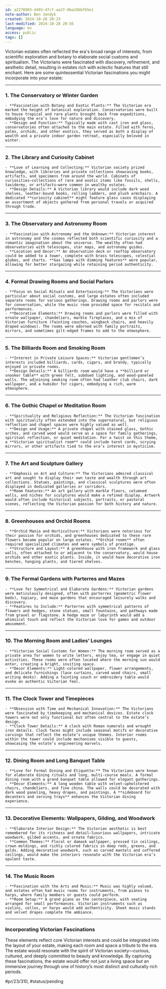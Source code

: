 ```yaml
---
id: a2270903-4d93-4fcf-aa2f-0ba2dbbf65e1
note-author: Ben Jendyk
created: 2024-10-28 20:23
last-modified: 2024-10-28 20:56
language: en
access: public
tags: []
---
```


Victorian estates often reflected the era's broad range of interests, from scientific exploration and botany to elaborate social customs and spiritualism. The Victorians were fascinated with discovery, refinement, and aesthetic detail, resulting in estates rich with eclectic features that still enchant. Here are some quintessential Victorian fascinations you might incorporate into your estate:

---

### **1. The Conservatory or Winter Garden**

	- **Fascination with Botany and Exotic Plants:** The Victorian era marked the height of botanical exploration. Conservatories were built to house tropical and rare plants brought back from expeditions, embodying the era’s love for nature and discovery.
	- **Design and Function:** Typically made with cast iron and glass, conservatories often attached to the main estate. Filled with ferns, palms, orchids, and other exotics, they served as both a display of wealth and a private indoor garden retreat, especially beloved in winter.

---

### **2. The Library and Curiosity Cabinet**

	- **Love of Learning and Collecting:** Victorian society prized knowledge, with libraries and private collections showcasing books, artifacts, and specimens from around the world. Cabinets of curiosities—collections of rare and exotic items like fossils, shells, taxidermy, or artifacts—were common in wealthy estates.
	- **Design Details:** A Victorian library would include dark wood shelves, leather-bound books, rolling ladders, and plush armchairs. A dedicated **curiosity cabinet** might feature glass cases displaying an assortment of objects gathered from personal travels or acquired through trade.

---

### **3. The Observatory and Astronomy Room**

	- **Fascination with Astronomy and the Unknown:** Victorian interest in astronomy and the cosmos reflected both scientific curiosity and a romantic imagination about the universe. The wealthy often had observatories with telescopes, star maps, and astronomy guides.
	- **Location and Decor:** An observation deck or rooftop observatory could be added to a tower, complete with brass telescopes, celestial globes, and charts. **Gas lamps with dimming features** were popular, allowing for better stargazing while retaining period authenticity.

---

### **4. Formal Drawing Rooms and Social Parlors**

	- **Focus on Social Rituals and Entertaining:** The Victorians were particular about social customs, and large estates often included separate rooms for various gatherings. Drawing rooms and parlors were for conversation, while the music room provided space for recitals and performances.
	- **Decorative Elements:** Drawing rooms and parlors were filled with ornate wallpaper, chandeliers, marble fireplaces, and a mix of Victorian furniture (fainting couches, wingback chairs, and heavily draped windows). The rooms were adorned with family portraits, mirrors, and sometimes gilt-edged frames to add to the atmosphere.

---

### **5. The Billiards Room and Smoking Room**

	- **Interest in Private Leisure Spaces:** Victorian gentlemen’s interests included billiards, cards, cigars, and brandy, typically enjoyed in private rooms.
	- **Design Details:** A billiards room would have a **billiard or snooker table** with green felt, subdued lighting, and wood-paneled walls. The adjoining smoking room often had leather club chairs, dark wallpaper, and a humidor for cigars, embodying a rich, warm atmosphere.

---

### **6. The Gothic Chapel or Meditation Room**

	- **Spirituality and Religious Reflection:** The Victorian fascination with spirituality often extended into the supernatural, but religious reflection and chapel spaces were highly valued as well.
	- **Design and Usage:** A private chapel with stained glass, Gothic arches, and carved wood would serve as a space for family gatherings, spiritual reflection, or quiet meditation. For a twist on this theme, a **Victorian spiritualist room** could include tarot cards, scrying mirrors, or other artifacts tied to the era’s interest in mysticism.

---

### **7. The Art and Sculpture Gallery**

	- **Emphasis on Art and Culture:** The Victorians admired classical art and sought to display their own taste and wealth through art collections. Statues, paintings, and classical sculptures were often displayed in dedicated galleries or corridors.
	- **Room Features:** An art gallery with marble floors, columned walls, and niches for sculptures would make a refined display. Artwork would often include historical subjects, portraits, or pastoral scenes, reflecting the Victorian passion for both history and nature.

---

### **8. Greenhouses and Orchid Rooms**

	- **Orchid Mania and Horticulture:** Victorians were notorious for their passion for orchids, and greenhouses dedicated to these rare flowers became popular on large estates. **Orchid rooms** often required specialized climates and were symbols of prestige.
	- **Structure and Layout:** A greenhouse with iron framework and glass walls, often attached to or adjacent to the conservatory, would house orchids and other exotic plants. Inside, it would have decorative iron benches, hanging plants, and tiered shelves.

---

### **9. The Formal Gardens with Parterres and Mazes**

	- **Love for Symmetrical and Elaborate Gardens:** Victorian gardens were meticulously designed, often with parterres (geometric flower beds), topiary, and maze gardens that encouraged leisurely walks and discovery.
	- **Features to Include:** Parterres with symmetrical patterns of flowers and hedges, stone statues, small fountains, and pathways made from gravel or flagstone. A hedge maze or labyrinth would add a whimsical touch and reflect the Victorian love for games and outdoor amusement.

---

### **10. The Morning Room and Ladies’ Lounges**

	- **Victorian Social Customs for Women:** The morning room served as a private area for women to write letters, enjoy tea, or engage in quiet activities. These rooms were often located where the morning sun would enter, creating a bright, inviting space.
	- **Decor Elements:** Light-colored wallpaper, flower arrangements, and delicate furnishings (lace curtains, carved wood chairs, small writing desks). Adding a fainting couch or embroidery table would evoke an authentic Victorian feel.

---

### **11. The Clock Tower and Timepieces**

	- **Obsession with Time and Mechanical Innovation:** The Victorians were fascinated by timekeeping and mechanical devices. Estate clock towers were not only functional but often central to the estate’s design.
	- **Clock Tower Details:** A clock with Roman numerals and wrought iron details. Clock faces might include seasonal motifs or decorative carvings that reflect the estate’s unique themes. Interior rooms within the tower could include mechanisms visible to guests, showcasing the estate’s engineering marvels.

---

### **12. Dining Room and Long Banquet Table**

	- **Love for Formal Dining and Etiquette:** The Victorians were known for elaborate dining rituals and long, multi-course meals. A formal dining room with a grand banquet table allowed for elegant gatherings.
	- **Decor Elements:** A long wooden table with velvet-upholstered chairs, chandeliers, and fine china. The walls could be decorated with dark wood paneling, heavy drapes, and paintings. A **sideboard for decanters and serving trays** enhances the Victorian dining experience.

---

### **13. Decorative Elements: Wallpapers, Gilding, and Woodwork**

	- **Elaborate Interior Design:** The Victorian aesthetic is best remembered for its richness and detail—luxurious wallpapers, intricate woodwork, gilded accents, and ornate fabrics.
	- **Common Themes:** Floral or damask wallpaper, pressed tin ceilings, crown moldings, and richly colored fabrics in deep reds, greens, and golds. Adding decorative woodwork, such as carved mantels and coffered ceilings, would make the interiors resonate with the Victorian era’s opulent taste.

---

### **14. The Music Room**

	- **Fascination with the Arts and Music:** Music was highly valued, and estates often had music rooms for instruments, from pianos to harps, where family members or guests could perform.
	- **Room Setup:** A grand piano as the centerpiece, with seating arranged for small performances. Victorian instruments such as violins, cellos, or harps would add authenticity. Sheet music stands and velvet drapes complete the ambiance.

---

### **Incorporating Victorian Fascinations**

These elements reflect core Victorian interests and could be integrated into the layout of your estate, making each room and space a tribute to the era. The estate would resonate with the spirit of Victorian society—curious, cultured, and deeply committed to beauty and knowledge. By capturing these fascinations, the estate would offer not just a living space but an immersive journey through one of history’s most distinct and culturally rich periods.


#pr/23/310, #status/pending
